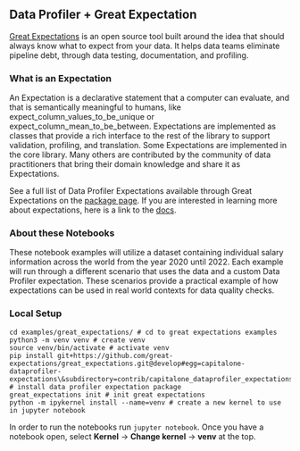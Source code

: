 ## Data Profiler + Great Expectation
[Great Expectations](https://greatexpectations.io/) is an open source tool built around the idea that should always know what to expect from your data. It helps data teams eliminate pipeline debt, through data testing, documentation, and profiling.

### What is an Expectation
An Expectation is a declarative statement that a computer can evaluate, and that is semantically meaningful to humans, like expect_column_values_to_be_unique or expect_column_mean_to_be_between.
Expectations are implemented as classes that provide a rich interface to the rest of the library to support validation, profiling, and translation.
Some Expectations are implemented in the core library.
Many others are contributed by the community of data practitioners that bring their domain knowledge and share it as Expectations.

See a full list of Data Profiler Expectations available through Great Expectations on the [package page](https://greatexpectations.io/packages/capitalone_dataprofiler_expectations).
If you are interested in learning more about expectations, here is a link to the [docs](https://greatexpectations.io/expectations).

### About these Notebooks
These notebook examples will utilize a dataset containing individual salary information across the world from the year 2020 until 2022.
Each example will run through a different scenario that uses the data and a custom Data Profiler expectation.
These scenarios provide a practical example of how expectations can be used in real world contexts for data quality checks.

### Local Setup
```shell
cd examples/great_expectations/ # cd to great expectations examples
python3 -m venv venv # create venv
source venv/bin/activate # activate venv
pip install git+https://github.com/great-expectations/great_expectations.git@develop#egg=capitalone-dataprofiler-expectations\&subdirectory=contrib/capitalone_dataprofiler_expectations/ # install data profiler expectation package
great_expectations init # init great expectations
python -m ipykernel install --name=venv # create a new kernel to use in jupyter notebook
```

In order to run the notebooks run `jupyter notebook`.
Once you have a notebook open, select **Kernel** &rarr; **Change kernel** &rarr; **venv** at the top.
